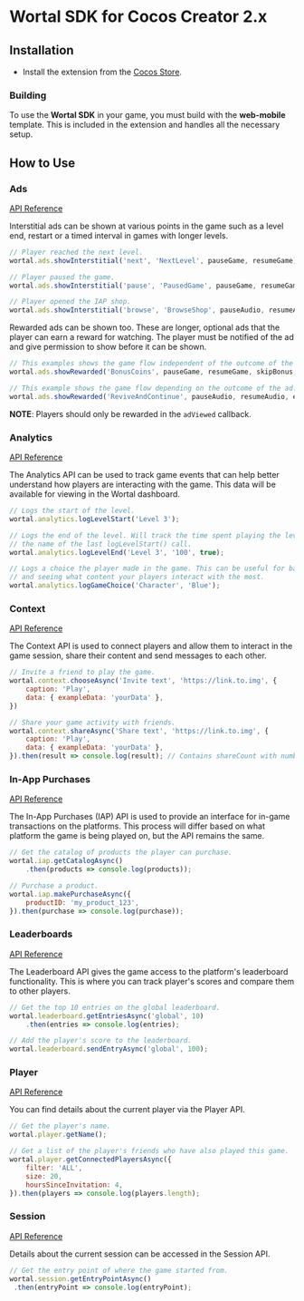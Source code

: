 # Wortal SDK for Cocos Creator 2.x

## Installation

- Install the extension from the [Cocos Store](https://store.cocos.com/app/en/detail/4149).

### Building
To use the <b>Wortal SDK</b> in your game, you must build with the <b>web-mobile</b> template.  This is included in the
extension and handles all the necessary setup.

## How to Use

### Ads

[API Reference](https://sdk.html5gameportal.com/api/ads/)

Interstitial ads can be shown at various points in the game such as a level end, restart or a timed
interval in games with longer levels.

```javascript
// Player reached the next level.
wortal.ads.showInterstitial('next', 'NextLevel', pauseGame, resumeGame);

// Player paused the game.
wortal.ads.showInterstitial('pause', 'PausedGame', pauseGame, resumeGame);

// Player opened the IAP shop.
wortal.ads.showInterstitial('browse', 'BrowseShop', pauseAudio, resumeAudio);
```

Rewarded ads can be shown too. These are longer, optional ads that the player can earn a reward for watching. The player
must be notified of the ad and give permission to show before it can be shown.

```javascript
// This examples shows the game flow independent of the outcome of the ad.
wortal.ads.showRewarded('BonusCoins', pauseGame, resumeGame, skipBonus, addBonusCoins);

// This example shows the game flow depending on the outcome of the ad.
wortal.ads.showRewarded('ReviveAndContinue', pauseAudio, resumeAudio, endGame, continueGame);
```

**NOTE**: Players should only be rewarded in the `adViewed` callback.

### Analytics

[API Reference](https://sdk.html5gameportal.com/api/analytics/)

The Analytics API can be used to track game events that can help better understand how players are interacting with
the game. This data will be available for viewing in the Wortal dashboard.

```javascript
// Logs the start of the level.
wortal.analytics.logLevelStart('Level 3');

// Logs the end of the level. Will track the time spent playing the level if the name matches
// the name of the last logLevelStart() call.
wortal.analytics.logLevelEnd('Level 3', '100', true);

// Logs a choice the player made in the game. This can be useful for balancing the game
// and seeing what content your players interact with the most.
wortal.analytics.logGameChoice('Character', 'Blue');
```

### Context

[API Reference](https://sdk.html5gameportal.com/api/context/)

The Context API is used to connect players and allow them to interact in the game session, share their content
and send messages to each other.

```javascript
// Invite a friend to play the game.
wortal.context.chooseAsync('Invite text', 'https://link.to.img', {
    caption: 'Play',
    data: { exampleData: 'yourData' },
})

// Share your game activity with friends.
wortal.context.shareAsync('Share text', 'https://link.to.img', {
    caption: 'Play',
    data: { exampleData: 'yourData' },
}).then(result => console.log(result); // Contains shareCount with number of friends the share was sent to.
```

### In-App Purchases

[API Reference](https://sdk.html5gameportal.com/api/iap/)

The In-App Purchases (IAP) API is used to provide an interface for in-game transactions on the platforms.
This process will differ based on what platform the game is being played on, but the API remains the same.

```javascript
// Get the catalog of products the player can purchase.
wortal.iap.getCatalogAsync()
    .then(products => console.log(products));

// Purchase a product.
wortal.iap.makePurchaseAsync({
    productID: 'my_product_123',
}).then(purchase => console.log(purchase));
```

### Leaderboards

[API Reference](https://sdk.html5gameportal.com/api/leaderboard/)

The Leaderboard API gives the game access to the platform's leaderboard functionality. This is where
you can track player's scores and compare them to other players.

```javascript
// Get the top 10 entries on the global leaderboard.
wortal.leaderboard.getEntriesAsync('global', 10)
    .then(entries => console.log(entries);

// Add the player's score to the leaderboard.
wortal.leaderboard.sendEntryAsync('global', 100);
```

### Player

[API Reference](https://sdk.html5gameportal.com/api/player/)

You can find details about the current player via the Player API.

```javascript
// Get the player's name.
wortal.player.getName();

// Get a list of the player's friends who have also played this game.
wortal.player.getConnectedPlayersAsync({
    filter: 'ALL',
    size: 20,
    hoursSinceInvitation: 4,
}).then(players => console.log(players.length);
```

### Session

[API Reference](https://sdk.html5gameportal.com/api/session/)

Details about the current session can be accessed in the Session API.

```javascript
// Get the entry point of where the game started from.
wortal.session.getEntryPointAsync()
 .then(entryPoint => console.log(entryPoint);
```